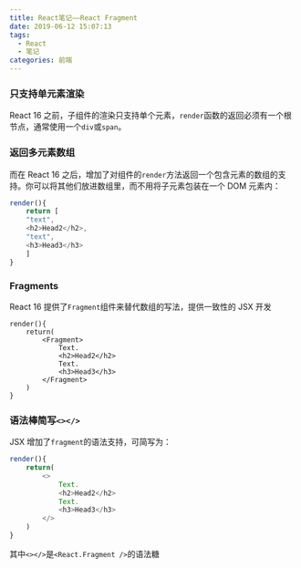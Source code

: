 ```yaml
---
title: React笔记——React Fragment
date: 2019-06-12 15:07:13
tags:
  - React
  - 笔记
categories: 前端
---
```


### 只支持单元素渲染

React 16 之前，子组件的渲染只支持单个元素，`render`函数的返回必须有一个根节点，通常使用一个`div`或`span`。

### 返回多元素数组

而在 React 16 之后，增加了对组件的`render`方法返回一个包含元素的数组的支持。你可以将其他们放进数组里，而不用将子元素包装在一个 DOM 元素内：

```js
render(){
    return [
    "text",
    <h2>Head2</h2>,
    "text",
    <h3>Head3</h3>
    ]
}
```

### Fragments

React 16 提供了`Fragment`组件来替代数组的写法，提供一致性的 JSX 开发

```
render(){
    return(
        <Fragment>
            Text.
            <h2>Head2</h2>
            Text.
            <h3>Head3</h3>
        </Fragment>
    )
}
```

### 语法棒简写`<></>`

JSX 增加了`fragment`的语法支持，可简写为：

```js
render(){
    return(
        <>
            Text.
            <h2>Head2</h2>
            Text.
            <h3>Head3</h3>
        </>
    )
}
```

其中`<></>`是`<React.Fragment />`的语法糖
